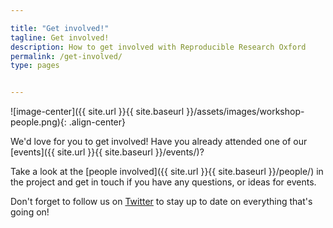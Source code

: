 ```yaml
---

title: "Get involved!"
tagline: Get involved!
description: How to get involved with Reproducible Research Oxford
permalink: /get-involved/
type: pages


---
```


<html>
<style>
img:hover {
  opacity: 0.7;
  filter: alpha(opacity=70);
}
</style>
</html>

![image-center]({{ site.url }}{{ site.baseurl }}/assets/images/workshop-people.png){: .align-center}

We'd love for you to get involved! Have you already attended one of our
[events]({{ site.url }}{{ site.baseurl }}/events/)?

Take a look at the [people involved]({{ site.url }}{{ site.baseurl }}/people/)
in the project and get in touch if you have any questions, or ideas for events.

Don't forget to follow us on [Twitter](http://twitter.com/RR_Oxford) to stay up
to date on everything that's going on!
